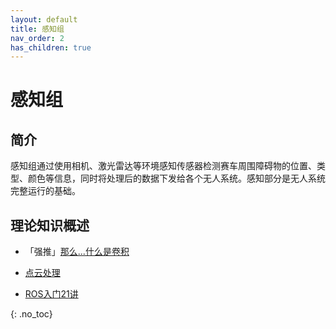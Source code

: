 ```yaml
---
layout: default
title: 感知组
nav_order: 2
has_children: true
---
```


# 感知组

## 简介

感知组通过使用相机、激光雷达等环境感知传感器检测赛车周围障碍物的位置、类型、颜色等信息，同时将处理后的数据下发给各个无人系统。感知部分是无人系统完整运行的基础。

## 理论知识概述

- 「强推」[那么...什么是卷积](https://www.bilibili.com/video/BV1Vd4y1e7pj)

- [点云处理](https://www.bilibili.com/video/BV1f94y117vy)

- [ROS入门21讲](https://www.bilibili.com/video/BV1zt411G7Vn)

{: .no_toc}
